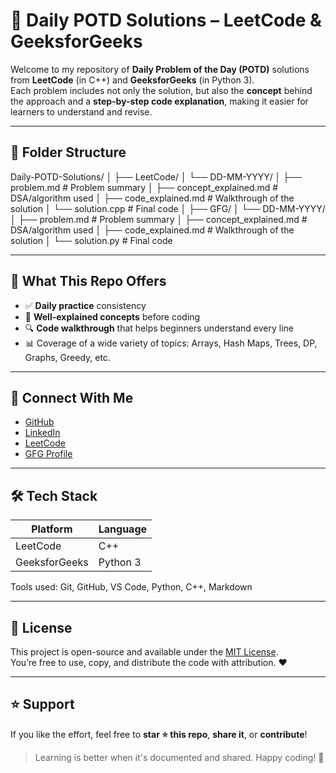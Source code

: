 # 🧠 Daily POTD Solutions – LeetCode & GeeksforGeeks

Welcome to my repository of **Daily Problem of the Day (POTD)** solutions from **LeetCode** (in C++) and **GeeksforGeeks** (in Python 3).  
Each problem includes not only the solution, but also the **concept** behind the approach and a **step-by-step code explanation**, making it easier for learners to understand and revise.

---

## 📂 Folder Structure
Daily-POTD-Solutions/
│
├── LeetCode/
│ └── DD-MM-YYYY/
│ ├── problem.md # Problem summary
│ ├── concept_explained.md # DSA/algorithm used
│ ├── code_explained.md # Walkthrough of the solution
│ └── solution.cpp # Final code 
│
├── GFG/
│ └── DD-MM-YYYY/
│ ├── problem.md # Problem summary
│ ├── concept_explained.md # DSA/algorithm used
│ ├── code_explained.md # Walkthrough of the solution
│ └── solution.py # Final code 

---

## 🧠 What This Repo Offers

- ✅ **Daily practice** consistency
- 📘 **Well-explained concepts** before coding
- 🔍 **Code walkthrough** that helps beginners understand every line
- 📊 Coverage of a wide variety of topics: Arrays, Hash Maps, Trees, DP, Graphs, Greedy, etc.

---


## 🔗 Connect With Me

- [GitHub](https://github.com/your-username)
- [LinkedIn](https://linkedin.com/in/your-profile)
- [LeetCode](https://leetcode.com/your-username)
- [GFG Profile](https://auth.geeksforgeeks.org/user/your-username)

---

## 🛠️ Tech Stack

| Platform     | Language |
|--------------|----------|
| LeetCode     | C++      |
| GeeksforGeeks| Python 3 |

Tools used: Git, GitHub, VS Code, Python, C++, Markdown

---

## 📄 License

This project is open-source and available under the [MIT License](./LICENSE).  
You’re free to use, copy, and distribute the code with attribution. ❤️

---

## ⭐ Support

If you like the effort, feel free to **star ⭐ this repo**, **share it**, or **contribute**!

> Learning is better when it's documented and shared. Happy coding! 🚀

